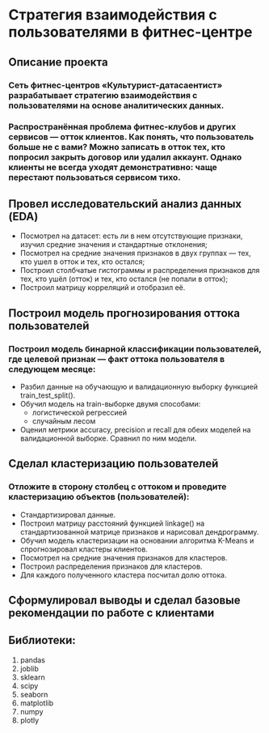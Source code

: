 # Стратегия взаимодействия с пользователями в фитнес-центре
## Описание проекта
### Сеть фитнес-центров «Культурист-датасаентист» разрабатывает стратегию взаимодействия с пользователями на основе аналитических данных.
### Распространённая проблема фитнес-клубов и других сервисов — отток клиентов. Как понять, что пользователь больше не с вами? Можно записать в отток тех, кто попросил закрыть договор или удалил аккаунт. Однако клиенты не всегда уходят демонстративно: чаще перестают пользоваться сервисом тихо.
## Провел исследовательский анализ данных (EDA)
- Посмотрел на датасет: есть ли в нем отсутствующие признаки, изучил средние значения и стандартные отклонения;
- Посмотрел на средние значения признаков в двух группах — тех, кто ушел в отток и тех, кто остался;
- Построил столбчатые гистограммы и распределения признаков для тех, кто ушёл (отток) и тех, кто остался (не попали в отток);
- Построил матрицу корреляций и отобразил её.
## Построил модель прогнозирования оттока пользователей
### Построил модель бинарной классификации пользователей, где целевой признак — факт оттока пользователя в следующем месяце:
- Разбил данные на обучающую и валидационную выборку функцией train_test_split().
- Обучил модель на train-выборке двумя способами:
  - логистической регрессией
  - случайным лесом
- Оценил метрики accuracy, precision и recall для обеих моделей на валидационной выборке. Сравнил по ним модели.
## Сделал кластеризацию пользователей
### Отложите в сторону столбец с оттоком и проведите кластеризацию объектов (пользователей):
- Стандартизировал данные.
- Построил матрицу расстояний функцией linkage() на стандартизованной матрице признаков и нарисовал дендрограмму.
- Обучил модель кластеризации на основании алгоритма K-Means и спрогнозировал кластеры клиентов.
- Посмотрел на средние значения признаков для кластеров.
- Построил распределения признаков для кластеров.
- Для каждого полученного кластера посчитал долю оттока.
## Сформулировал выводы и сделал базовые рекомендации по работе с клиентами
## Библиотеки:
1. pandas
2. joblib
3. sklearn
4. scipy
5. seaborn
6. matplotlib
7. numpy
8. plotly
